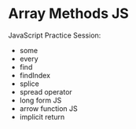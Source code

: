 # Array Methods JS

JavaScript Practice Session:

- some
- every
- find
- findIndex
- splice
- spread operator
- long form JS
- arrow function JS
- implicit return
